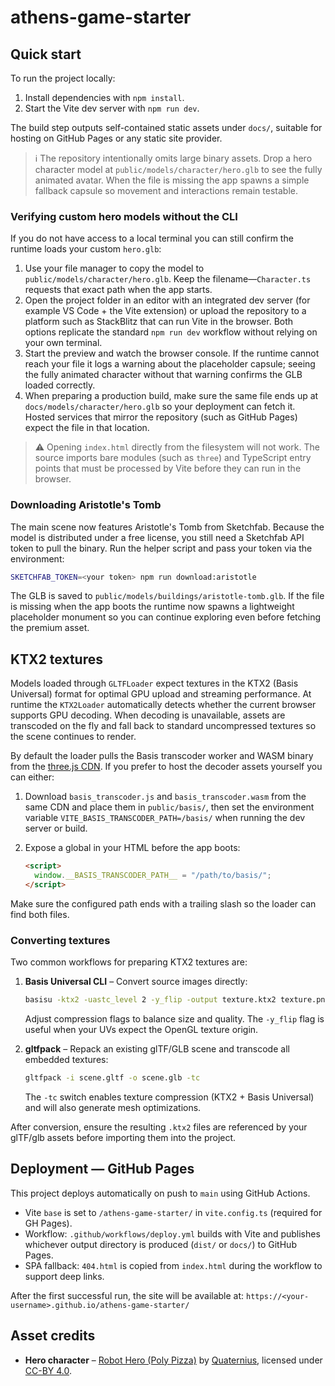 # athens-game-starter

## Quick start

To run the project locally:

1. Install dependencies with `npm install`.
2. Start the Vite dev server with `npm run dev`.

The build step outputs self-contained static assets under `docs/`, suitable for
hosting on GitHub Pages or any static site provider.

> ℹ️ The repository intentionally omits large binary assets. Drop a hero
> character model at `public/models/character/hero.glb` to see the fully animated
> avatar. When the file is missing the app spawns a simple fallback capsule so
> movement and interactions remain testable.

### Verifying custom hero models without the CLI

If you do not have access to a local terminal you can still confirm the runtime
loads your custom `hero.glb`:

1. Use your file manager to copy the model to
   `public/models/character/hero.glb`. Keep the filename—`Character.ts` requests
   that exact path when the app starts.
2. Open the project folder in an editor with an integrated dev server (for
   example VS Code + the Vite extension) or upload the repository to a platform
   such as StackBlitz that can run Vite in the browser. Both options replicate
   the standard `npm run dev` workflow without relying on your own terminal.
3. Start the preview and watch the browser console. If the runtime cannot reach
   your file it logs a warning about the placeholder capsule; seeing the fully
   animated character without that warning confirms the GLB loaded correctly.
4. When preparing a production build, make sure the same file ends up at
   `docs/models/character/hero.glb` so your deployment can fetch it. Hosted
   services that mirror the repository (such as GitHub Pages) expect the file in
   that location.

> ⚠️ Opening `index.html` directly from the filesystem will not work. The source
> imports bare modules (such as `three`) and TypeScript entry points that must be
> processed by Vite before they can run in the browser.

### Downloading Aristotle's Tomb

The main scene now features Aristotle's Tomb from Sketchfab. Because the model
is distributed under a free license, you still need a Sketchfab API token to
pull the binary. Run the helper script and pass your token via the environment:

```bash
SKETCHFAB_TOKEN=<your token> npm run download:aristotle
```

The GLB is saved to `public/models/buildings/aristotle-tomb.glb`. If the file is
missing when the app boots the runtime now spawns a lightweight placeholder
monument so you can continue exploring even before fetching the premium asset.

## KTX2 textures

Models loaded through `GLTFLoader` expect textures in the KTX2 (Basis Universal)
format for optimal GPU upload and streaming performance. At runtime the
`KTX2Loader` automatically detects whether the current browser supports GPU
decoding. When decoding is unavailable, assets are transcoded on the fly and
fall back to standard uncompressed textures so the scene continues to render.

By default the loader pulls the Basis transcoder worker and WASM binary from the
[three.js CDN](https://unpkg.com/three@0.160.0/examples/jsm/libs/basis/). If you
prefer to host the decoder assets yourself you can either:

1. Download `basis_transcoder.js` and `basis_transcoder.wasm` from the same CDN
   and place them in `public/basis/`, then set the environment variable
   `VITE_BASIS_TRANSCODER_PATH=/basis/` when running the dev server or build.
2. Expose a global in your HTML before the app boots:

   ```html
   <script>
     window.__BASIS_TRANSCODER_PATH__ = "/path/to/basis/";
   </script>
   ```

Make sure the configured path ends with a trailing slash so the loader can find
both files.

### Converting textures

Two common workflows for preparing KTX2 textures are:

1. **Basis Universal CLI** – Convert source images directly:

   ```bash
   basisu -ktx2 -uastc_level 2 -y_flip -output texture.ktx2 texture.png
   ```

   Adjust compression flags to balance size and quality. The `-y_flip` flag is
   useful when your UVs expect the OpenGL texture origin.

2. **gltfpack** – Repack an existing glTF/GLB scene and transcode all embedded
   textures:

   ```bash
   gltfpack -i scene.gltf -o scene.glb -tc
   ```

   The `-tc` switch enables texture compression (KTX2 + Basis Universal) and
   will also generate mesh optimizations.

After conversion, ensure the resulting `.ktx2` files are referenced by your
glTF/glb assets before importing them into the project.

## Deployment — GitHub Pages

This project deploys automatically on push to `main` using GitHub Actions.

- Vite `base` is set to `/athens-game-starter/` in `vite.config.ts` (required for GH Pages).
- Workflow: `.github/workflows/deploy.yml` builds with Vite and publishes whichever output directory is produced
  (`dist/` or `docs/`) to GitHub Pages.
- SPA fallback: `404.html` is copied from `index.html` during the workflow to support deep links.

After the first successful run, the site will be available at:
`https://<your-username>.github.io/athens-game-starter/`

## Asset credits

- **Hero character** – [Robot Hero (Poly Pizza)](https://poly.pizza/m/y9KWOVG21R) by [Quaternius](https://poly.pizza/u/Quaternius), licensed under [CC-BY 4.0](https://creativecommons.org/licenses/by/4.0/).
